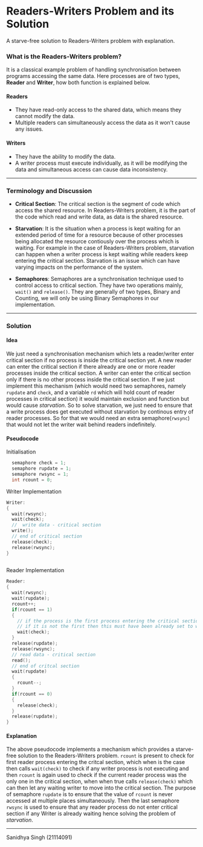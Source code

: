 # Readers-Writers Problem and its Solution

A starve-free solution to Readers-Writers problem with explanation.

### What is the Readers-Writers problem?

It is a classical example problem of handling synchronisation between programs accessing the same data. Here processes are of two types, **Reader** and **Writer**, how both function is explained below.

#### Readers
- They have read-only access to the shared data, which means they cannot modify the data.
- Multiple readers can simultaneously access the data as it won't cause any issues.

#### Writers
- They have the ability to modify the data.
- A writer process must execute individually, as it will be modifying the data and simultaneous access can cause data inconsistency.

---

### Terminology and Discussion
- **Critical Section**: The critical section is the segment of code which access the shared resource. In Readers-Writers problem, it is the part of the code which read and write data, as data is the shared resource.

- **Starvation**: It is the situation when a process is kept waiting for an extended period of time for a resource because of other processes being allocated the resource contiously over the process which is waiting. For example in the case of Readers-Writers problem, starvation can happen when a writer process is kept waiting while readers keep entering the critical section. Starvation is an issue which can have varying impacts on the performance of the system.

- **Semaphores**: Semaphores are a synchronisation technique used to control access to critical section. They have two operations mainly, `wait()` and `release()`. They are generally of two types, Binary and Counting, we will only be using Binary Semaphores in our implementation.

---

### Solution
#### Idea
We just need a synchronisation mechanism which lets a reader/writer enter critical section if no process is inside the critical section yet. A new reader can enter the critical section if there already are one or more reader processes inside the critical section. A writer can enter the critical section only if there is no other process inside the critical section. If we just implement this mechanism (which would need two semaphores, namely `rupdate` and `check`, and a variable `rd` which will hold count of reader processes in critical section) it would maintain exclusion and function but would cause *starvation*. So to solve starvation, we just need to ensure that a write process does get executed without starvation by continous entry of reader processes. So for that we would need an extra semaphore(`rwsync`) that would not let the writer wait behind readers indefinitely.

#### Pseudocode
Initialisation
```cpp
  semaphore check = 1;
  semaphore rupdate = 1;
  semaphore rwsync = 1;
  int rcount = 0;
```
Writer Implementation
```cpp
Writer:
{
  wait(rwsync);
  wait(check);
  //  write data - critical section
  write();
  // end of critical section
  release(check);
  release(rwsync);
} 
 
```
Reader Implementation
```cpp
Reader:
{
  wait(rwsync);
  wait(rupdate);
  rcount++;
  if(rcount == 1) 
  {
    // if the process is the first process entering the critical section 
    // if it is not the first then this must have been already set to wait
    wait(check);
  }
  release(rupdate);
  release(rwsync);
  // read data - critical section
  read();  
  // end of critcal section
  wait(rupdate)
  {
    rcount--;
  }
  if(rcount == 0)
  {
    release(check);
  }
  release(rupdate);
}
```

#### Explanation
The above pseudocode implements a mechanism which provides a starve-free solution to the Readers-Writers problem. `rcount` is present to check for first reader process entering the critcal section, which when is the case then calls `wait(check)` to check if any writer process is not executing and then `rcount` is again used to check if the current reader process was the only one in the critical section, when when true calls `release(check)` which can then let any waiting writer to move into the critical section. The purpose of semaphore `rupdate` is to ensure that the value of `rcount` is never accessed at multiple places simultaneously. Then the last semaphore `rwsync` is used to ensure that any reader process do not enter critical section if any Writer is already waiting hence solving the problem of *starvation*.

---
Sanidhya Singh 
(21114091)
